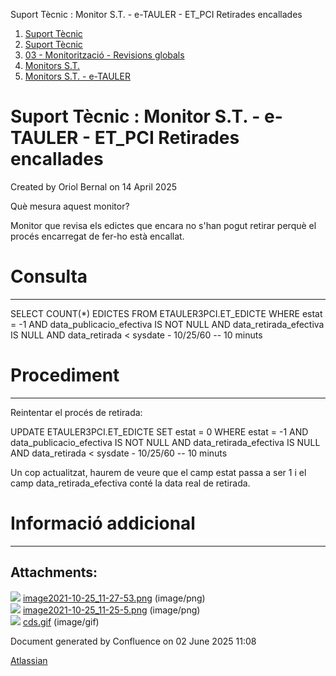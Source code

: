 Suport Tècnic : Monitor S.T. - e-TAULER - ET\_PCI Retirades encallades  

1.  [Suport Tècnic](index.html)
2.  [Suport Tècnic](13893782.html)
3.  [03 - Monitorització - Revisions globals](26313327.html)
4.  [Monitors S.T.](Monitors-S.T._41522177.html)
5.  [Monitors S.T. - e-TAULER](Monitors-S.T.---e-TAULER_127598666.html)

Suport Tècnic : Monitor S.T. - e-TAULER - ET\_PCI Retirades encallades
======================================================================

Created by Oriol Bernal on 14 April 2025

Què mesura aquest monitor?

Monitor que revisa els edictes que encara no s'han pogut retirar perquè el procés encarregat de fer-ho està encallat.

**Consulta**
============

* * *

SELECT COUNT(\*) EDICTES
FROM ETAULER3PCI.ET\_EDICTE
WHERE estat = -1
AND data\_publicacio\_efectiva IS NOT NULL
AND data\_retirada\_efectiva IS NULL
AND data\_retirada < sysdate - 10/25/60 -- 10 minuts

**Procediment**
===============

* * *

Reintentar el procés de retirada:

UPDATE ETAULER3PCI.ET\_EDICTE
SET estat = 0
WHERE estat = -1
AND data\_publicacio\_efectiva IS NOT NULL
AND data\_retirada\_efectiva IS NULL
AND data\_retirada < sysdate - 10/25/60 -- 10 minuts

Un cop actualitzat, haurem de veure que el camp estat passa a ser 1 i el camp data\_retirada\_efectiva conté la data real de retirada.

**Informació addicional**
=========================

* * *

  

  

Attachments:
------------

![](images/icons/bullet_blue.gif) [image2021-10-25\_11-27-53.png](attachments/128647438/128647439.png) (image/png)  
![](images/icons/bullet_blue.gif) [image2021-10-25\_11-25-5.png](attachments/128647438/128647440.png) (image/png)  
![](images/icons/bullet_blue.gif) [cds.gif](attachments/128647438/128647441.gif) (image/gif)  

Document generated by Confluence on 02 June 2025 11:08

[Atlassian](http://www.atlassian.com/)